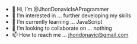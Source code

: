 - 👋 Hi, I’m @JhonDonavicIsAProgrammer
- 👀 I’m interested in ... further developing my skills
- 🌱 I’m currently learning ... JavaScript
- 💞️ I’m looking to collaborate on ... nothing
- 📫 How to reach me ... jhondonavic@gmail.com

<!---
JhonDonavicIsAProgrammer/JhonDonavicIsAProgrammer is a ✨ special ✨ repository because its `README.md` (this file) appears on your GitHub profile.
You can click the Preview link to take a look at your changes.
--->
